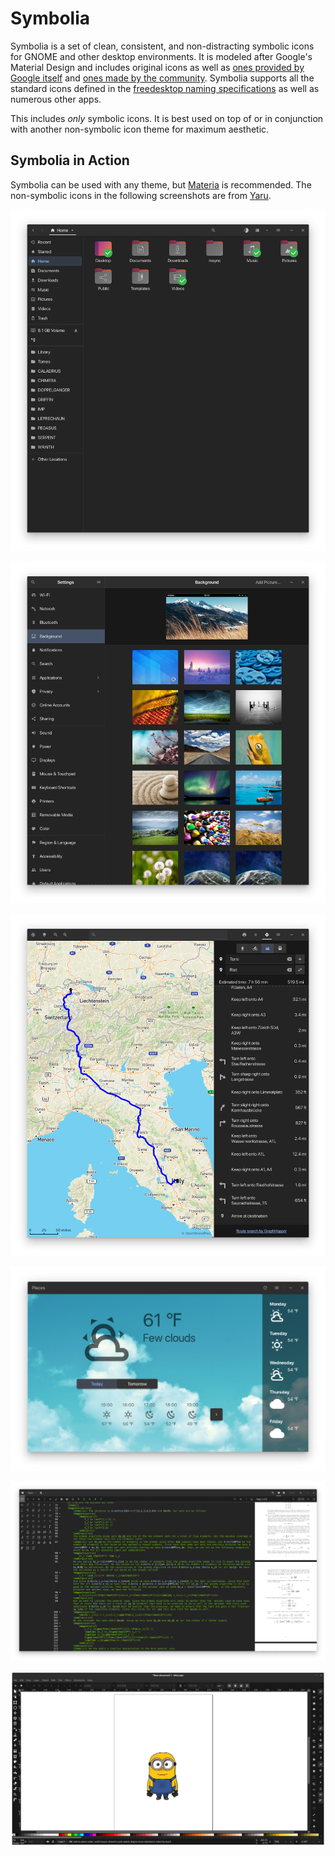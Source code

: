 # Symbolia
Symbolia is a set of clean, consistent, and non-distracting symbolic icons for GNOME and other desktop environments. It is modeled after Google's Material Design and includes original icons as well as [ones provided by Google itself](https://material.io/resources/icons/?style=baseline) and [ones made by the community](https://materialdesignicons.com/). Symbolia supports all the standard icons defined in the [freedesktop naming specifications](https://specifications.freedesktop.org/icon-naming-spec/icon-naming-spec-latest.html) as well as numerous other apps.

This includes _only_ symbolic icons. It is best used on top of or in conjunction with another non-symbolic icon theme for maximum aesthetic.

## Symbolia in Action

Symbolia can be used with any theme, but [Materia](https://github.com/nana-4/materia-theme) is recommended. The non-symbolic icons in the following screenshots are from [Yaru](https://github.com/ubuntu/yaru).

![Icons in Nautilus](images/preview-nautilus.png)

![Icons in Settings](images/preview-settings.png)

![Icons in Maps](images/preview-maps.png)

![Icons in Weather](images/preview-weather.png)

![Icons in Setzer](images/preview-setzer.png)

![Icons in Setzer](images/preview-inkscape.png)